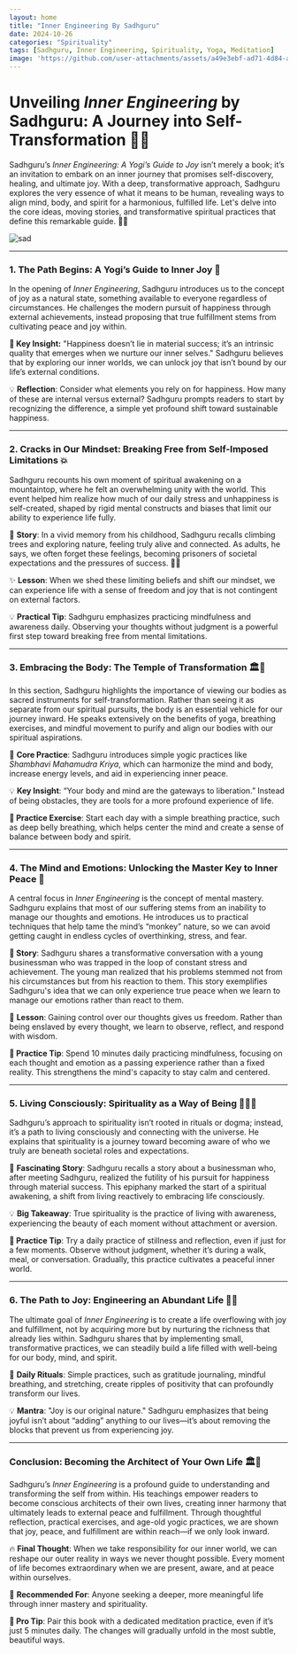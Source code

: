 ```yaml
---
layout: home
title: "Inner Engineering By Sadhguru"
date: 2024-10-26
categories: "Spirituality"
tags: [Sadhguru, Inner Engineering, Spirituality, Yoga, Meditation]
image: 'https://github.com/user-attachments/assets/a49e3ebf-ad71-4d84-a8b4-6bc3c49b6d28'
---
```


# **Unveiling *Inner Engineering* by Sadhguru: A Journey into Self-Transformation 🌌✨**

Sadhguru’s *Inner Engineering: A Yogi’s Guide to Joy* isn’t merely a book; it’s an invitation to embark on an inner journey that promises self-discovery, healing, and ultimate joy. With a deep, transformative approach, Sadhguru explores the very essence of what it means to be human, revealing ways to align mind, body, and spirit for a harmonious, fulfilled life. Let's delve into the core ideas, moving stories, and transformative spiritual practices that define this remarkable guide. 🌱📖

![sad](https://github.com/user-attachments/assets/a49e3ebf-ad71-4d84-a8b4-6bc3c49b6d28)

---

### **1. The Path Begins: A Yogi’s Guide to Inner Joy 🌄**

In the opening of *Inner Engineering*, Sadhguru introduces us to the concept of joy as a natural state, something available to everyone regardless of circumstances. He challenges the modern pursuit of happiness through external achievements, instead proposing that true fulfillment stems from cultivating peace and joy within.

**🧩 Key Insight:** "Happiness doesn’t lie in material success; it’s an intrinsic quality that emerges when we nurture our inner selves." Sadhguru believes that by exploring our inner worlds, we can unlock joy that isn’t bound by our life’s external conditions.

💡 **Reflection**: Consider what elements you rely on for happiness. How many of these are internal versus external? Sadhguru prompts readers to start by recognizing the difference, a simple yet profound shift toward sustainable happiness.

---

### **2. Cracks in Our Mindset: Breaking Free from Self-Imposed Limitations 💥**

Sadhguru recounts his own moment of spiritual awakening on a mountaintop, where he felt an overwhelming unity with the world. This event helped him realize how much of our daily stress and unhappiness is self-created, shaped by rigid mental constructs and biases that limit our ability to experience life fully.

📜 **Story**: In a vivid memory from his childhood, Sadhguru recalls climbing trees and exploring nature, feeling truly alive and connected. As adults, he says, we often forget these feelings, becoming prisoners of societal expectations and the pressures of success. 🌳🌌

✨ **Lesson**: When we shed these limiting beliefs and shift our mindset, we can experience life with a sense of freedom and joy that is not contingent on external factors.

💡 **Practical Tip**: Sadhguru emphasizes practicing mindfulness and awareness daily. Observing your thoughts without judgment is a powerful first step toward breaking free from mental limitations.

---

### **3. Embracing the Body: The Temple of Transformation 🏛️💪**

In this section, Sadhguru highlights the importance of viewing our bodies as sacred instruments for self-transformation. Rather than seeing it as separate from our spiritual pursuits, the body is an essential vehicle for our journey inward. He speaks extensively on the benefits of yoga, breathing exercises, and mindful movement to purify and align our bodies with our spiritual aspirations.

🔄 **Core Practice**: Sadhguru introduces simple yogic practices like *Shambhavi Mahamudra Kriya*, which can harmonize the mind and body, increase energy levels, and aid in experiencing inner peace. 

💡 **Key Insight**: “Your body and mind are the gateways to liberation.” Instead of being obstacles, they are tools for a more profound experience of life.

**🧘 Practice Exercise**: Start each day with a simple breathing practice, such as deep belly breathing, which helps center the mind and create a sense of balance between body and spirit.

---

### **4. The Mind and Emotions: Unlocking the Master Key to Inner Peace 🔑**

A central focus in *Inner Engineering* is the concept of mental mastery. Sadhguru explains that most of our suffering stems from an inability to manage our thoughts and emotions. He introduces us to practical techniques that help tame the mind’s “monkey” nature, so we can avoid getting caught in endless cycles of overthinking, stress, and fear.

**🎉 Story**: Sadhguru shares a transformative conversation with a young businessman who was trapped in the loop of constant stress and achievement. The young man realized that his problems stemmed not from his circumstances but from his reaction to them. This story exemplifies Sadhguru's idea that we can only experience true peace when we learn to manage our emotions rather than react to them.

🔑 **Lesson**: Gaining control over our thoughts gives us freedom. Rather than being enslaved by every thought, we learn to observe, reflect, and respond with wisdom.

**🧘 Practice Tip**: Spend 10 minutes daily practicing mindfulness, focusing on each thought and emotion as a passing experience rather than a fixed reality. This strengthens the mind's capacity to stay calm and centered.

---

### **5. Living Consciously: Spirituality as a Way of Being 🌱🧘‍♂️**

Sadhguru’s approach to spirituality isn’t rooted in rituals or dogma; instead, it’s a path to living consciously and connecting with the universe. He explains that spirituality is a journey toward becoming aware of who we truly are beneath societal roles and expectations. 

📜 **Fascinating Story**: Sadhguru recalls a story about a businessman who, after meeting Sadhguru, realized the futility of his pursuit for happiness through material success. This epiphany marked the start of a spiritual awakening, a shift from living reactively to embracing life consciously.

💡 **Big Takeaway**: True spirituality is the practice of living with awareness, experiencing the beauty of each moment without attachment or aversion.

**🔄 Practice Tip**: Try a daily practice of stillness and reflection, even if just for a few moments. Observe without judgment, whether it’s during a walk, meal, or conversation. Gradually, this practice cultivates a peaceful inner world.

---

### **6. The Path to Joy: Engineering an Abundant Life 🌈💖**

The ultimate goal of *Inner Engineering* is to create a life overflowing with joy and fulfillment, not by acquiring more but by nurturing the richness that already lies within. Sadhguru shares that by implementing small, transformative practices, we can steadily build a life filled with well-being for our body, mind, and spirit.

🔄 **Daily Rituals**: Simple practices, such as gratitude journaling, mindful breathing, and stretching, create ripples of positivity that can profoundly transform our lives.

💡 **Mantra**: "Joy is our original nature." Sadhguru emphasizes that being joyful isn’t about “adding” anything to our lives—it’s about removing the blocks that prevent us from experiencing joy.

---

### **Conclusion: Becoming the Architect of Your Own Life 🏛️🌌**

Sadhguru’s *Inner Engineering* is a profound guide to understanding and transforming the self from within. His teachings empower readers to become conscious architects of their own lives, creating inner harmony that ultimately leads to external peace and fulfillment. Through thoughtful reflection, practical exercises, and age-old yogic practices, we are shown that joy, peace, and fulfillment are within reach—if we only look inward.

🔥 **Final Thought**: When we take responsibility for our inner world, we can reshape our outer reality in ways we never thought possible. Every moment of life becomes extraordinary when we are present, aware, and at peace within ourselves.

🌟 **Recommended For**: Anyone seeking a deeper, more meaningful life through inner mastery and spirituality.

**🔗 Pro Tip**: Pair this book with a dedicated meditation practice, even if it’s just 5 minutes daily. The changes will gradually unfold in the most subtle, beautiful ways.
